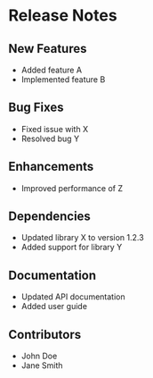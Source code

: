 # Release Notes

## New Features
- Added feature A
- Implemented feature B

## Bug Fixes
- Fixed issue with X
- Resolved bug Y

## Enhancements
- Improved performance of Z

## Dependencies
- Updated library X to version 1.2.3
- Added support for library Y

## Documentation
- Updated API documentation
- Added user guide

## Contributors
- John Doe 
- Jane Smith
